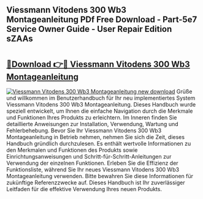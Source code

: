 ## Viessmann Vitodens 300 Wb3 Montageanleitung PDf Free Download - Part-5e7 Service Owner Guide - User Repair Edition sZAAs

# <h2><a href="http://df7w56.blite.top/?on=Viessmann+Vitodens+300+Wb3+Montageanleitung">🔗Download 👉🔴 Viessmann Vitodens 300 Wb3 Montageanleitung</a></h2>

[![Viessmann Vitodens 300 Wb3 Montageanleitung new download](https://i.imgur.com/lujVjoI.png)](http://df7w56.blite.top/?on=Viessmann+Vitodens+300+Wb3+Montageanleitung)
Grüße und willkommen im Benutzerhandbuch für Ihr neu implementiertes System Viessmann Vitodens 300 Wb3 Montageanleitung. Dieses Handbuch wurde speziell entwickelt, um Ihnen die einfache Navigation durch die Merkmale und Funktionen Ihres Produkts zu erleichtern. Im Inneren finden Sie detaillierte Anweisungen zur Installation, Verwendung, Wartung und Fehlerbehebung. Bevor Sie Ihr Viessmann Vitodens 300 Wb3 Montageanleitung in Betrieb nehmen, nehmen Sie sich die Zeit, dieses Handbuch gründlich durchzulesen. Es enthält wertvolle Informationen zu den Merkmalen und Funktionen des Produkts sowie Einrichtungsanweisungen und Schritt-für-Schritt-Anleitungen zur Verwendung der einzelnen Funktionen. Erleben Sie die Effizienz der Funktionsliste, während Sie Ihr neues Viessmann Vitodens 300 Wb3 Montageanleitung verwenden. Bitte bewahren Sie diese Informationen für zukünftige Referenzzwecke auf. Dieses Handbuch ist Ihr zuverlässiger Leitfaden für die effektive Verwendung Ihres neuen Produkts.
